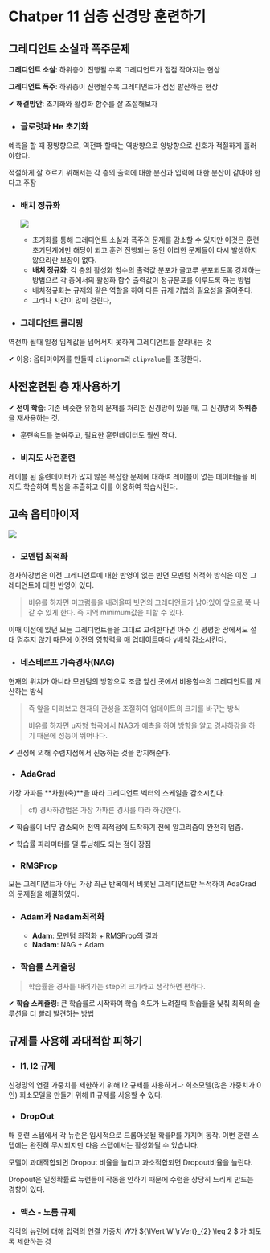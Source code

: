 # Chatper 11 심층 신경망 훈련하기

## 그레디언트 소실과 폭주문제

**그레디언트 소실**: 하위층이 진행될 수록 그레디언트가 점점 작아지는 현상

**그레디언트 폭주**: 하위층이 진행될수록 그레디언트가 점점 발산하는 현상

✔ **해결방안**: 초기화와 활성화 함수를 잘 조절해보자

* ### 글로럿과 He 초기화

예측을 할 때 정방향으로, 역전파 할때는 역방향으로 양방향으로 신호가 적절하게 흘러야한다.

적절하게 잘 흐르기 위해서는 각 층의 출력에 대한 분산과 입력에 대한 분산이 같아야 한다고 주장

* ### 배치 정규화

  ![](C:\Users\pc\Desktop\sdf.PNG)

  * 초기화를 통해 그레디언트 소실과 폭주의 문제를 감소할 수 있지만 이것은 훈련 초기단계에만 해당이 되고 훈련 진행되는 동안 이러한 문제들이 다시 발생하지 않으리란 보장이 없다.
  * **배치 정규화**: 각 층의 활성화 함수의 출력값 분포가 골고루 분포되도록 강제하는 방법으로 각 층에서의 활성화 함수 출력값이 정규분포를 이루도록 하는 방법
  * 배치정규화는 규제와 같은 역할을 하여 다른 규제 기법의 필요성을 줄여준다.
  * 그러나 시간이 많이 걸린다,

* ### 그레디언트 클리핑

 역전파 될때 일정 임계값을 넘어서지 못하게 그레디언트를 잘라내는 것

✔ 이용: 옵티마이저를 만들때 `clipnorm`과 `clipvalue`를 조정한다.

## 사전훈련된 층 재사용하기

✔ **전이 학습**: 기존 비슷한 유형의 문제를 처리한 신경망이 있을 때, 그 신경망의 **하위층**을 재사용하는 것.

* 훈련속도를 높여주고, 필요한 훈련데이터도 훨씬 작다.

* ### 비지도 사전훈련

레이블 된 훈련데이터가 많지 않은 복잡한 문제에 대하여 레이블이 없는 데이터들을 비지도 학습하여 특성을 추출하고 이를 이용하여 학습시킨다.

## 고속 옵티마이저

![](C:\Users\pc\Desktop\옵티마이저.PNG)

* ### 모멘텀 최적화

경사하강법은 이전 그레디언트에 대한 반영이 없는 반면 모멘텀 최적화 방식은 이전 그레디언트에 대한 반영이 있다.

>비유를 하자면 미끄럼틀을 내려올때 빗면의 그레디언트가 남아있어 앞으로 쭉 나갈 수 있게 한다. 즉 지역 minimum값을 피할 수 있다.

이때 이전에 있던 모든 그레디언트들을 그대로 고려한다면 아주 긴 평평한 땅에서도 절대 멈추지 않기 때문에 이전의 영향력을 매 업데이트마다 γ배씩 감소시킨다.

* ### 네스테로프 가속경사(NAG)

현재의 위치가 아니라 모멘텀의 방향으로 조금 앞선 곳에서 비용함수의 그레디언트를 계산하는 방식

> 즉 앞을 미리보고 현재의 관성을 조절하여 업데이트의 크기를 바꾸는 방식
>
> 비유를 하자면 u자형 협곡에서 NAG가 예측을 하여 방향을 알고 경사하강을 하기 때문에 성능이 뛰어나다.

✔ 관성에 의해 수렴지점에서 진동하는 것을 방지해준다.

* ### AdaGrad

가장 가파른 **차원(축)**을 따라 그레디언트 벡터의 스케일을 감소시킨다.

> cf)  경사하강법은 가장 가파른 경사를 따라 하강한다.

✔ 학습률이 너무 감소되어 전역 최적점에 도착하기 전에 알고리즘이 완전히 멈춤.

✔ 학습률 파라미터를 덜 튜닝해도 되는 점이 장점

* ### RMSProp

모든 그레디언트가 아닌 가장 최근 반복에서 비롯된 그레디언트만 누적하여 AdaGrad의 문제점을 해결하였다.

* ### Adam과 Nadam최적화

  * **Adam**: 모멘텀 최적화 + RMSProp의 결과
  * **Nadam**: NAG + Adam

* ### 학습률 스케줄링

>학습률을 경사를 내려가는 step의 크기라고 생각하면 편하다.

✔ **학습 스케줄링**: 큰 학습률로 시작하여 학습 속도가 느려질때 학습률을 낮춰  최적의 솔루션을 더 빨리 발견하는 방법

## 규제를 사용해 과대적합 피하기

* ### l1, l2 규제

신경망의 연결 가중치를 제한하기 위해 l2 규제를 사용하거나 희소모델(많은 가중치가 0인) 희소모델을 만들기 위해 l1 규제를 사용할 수 있다.

* ### DropOut

매 훈련 스텝에서 각 뉴런은 임시적으로 드롭아웃될 확률P를 가지며 동작. 이번 훈련 스텝에는 완전히 무시되지만 다음 스텝에서는 활성화될 수 있습니다.

모델이 과대적합되면 Dropout 비율을 늘리고 과소적합되면 Dropout비율을 늘린다.

Dropout은 일정확률로 뉴런들이 작동을 안하기 때문에 수렴을 상당히 느리게 만드는 경향이 있다.

* ### 맥스 - 노름 규제

각각의 뉴런에 대해 입력의 연결 가중치 $W$가  ${\lVert W \rVert}_{2} \leq 2 $ 가 되도록 제한하는 것



